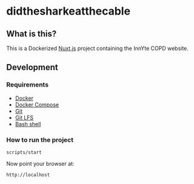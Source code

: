 # didthesharkeatthecable

## What is this?

This is a Dockerized [Nuxt.js](https://nuxtjs.org) project containing the InnYte COPD website.

## Development

### Requirements

- [Docker](https://docs.docker.com/engine/install/)
- [Docker Compose](https://docs.docker.com/compose/install/)
- [Git](https://git-scm.com/downloads)
- [Git LFS](https://git-lfs.github.com/)
- [Bash shell](https://www.gnu.org/software/bash/) 

### How to run the project

```
scripts/start
```

Now point your browser at:

```
http://localhost
```

